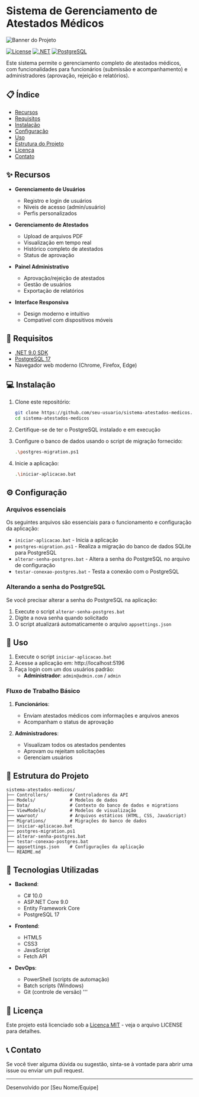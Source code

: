 # Sistema de Gerenciamento de Atestados Médicos

![Banner do Projeto](https://via.placeholder.com/800x200/0073e6/ffffff?text=Sistema+de+Atestados+M%C3%A9dicos)

[![License](https://img.shields.io/badge/License-MIT-blue.svg)](LICENSE)
[![.NET](https://img.shields.io/badge/.NET-9.0-5C2D91)](https://dotnet.microsoft.com/download/dotnet/9.0)
[![PostgreSQL](https://img.shields.io/badge/PostgreSQL-17-336791)](https://www.postgresql.org/download/)

Este sistema permite o gerenciamento completo de atestados médicos, com funcionalidades para funcionários (submissão e acompanhamento) e administradores (aprovação, rejeição e relatórios).

## 📋 Índice

- [Recursos](#-recursos)
- [Requisitos](#-requisitos)
- [Instalação](#-instalação)
- [Configuração](#-configuração)
- [Uso](#-uso)
- [Estrutura do Projeto](#-estrutura-do-projeto)
- [Licença](#-licença)
- [Contato](#-contato)

## ✨ Recursos

- **Gerenciamento de Usuários**
  - Registro e login de usuários
  - Níveis de acesso (admin/usuário)
  - Perfis personalizados

- **Gerenciamento de Atestados**
  - Upload de arquivos PDF
  - Visualização em tempo real
  - Histórico completo de atestados
  - Status de aprovação

- **Painel Administrativo**
  - Aprovação/rejeição de atestados
  - Gestão de usuários
  - Exportação de relatórios

- **Interface Responsiva**
  - Design moderno e intuitivo
  - Compatível com dispositivos móveis

## 🔧 Requisitos

- [.NET 9.0 SDK](https://dotnet.microsoft.com/download/dotnet/9.0)
- [PostgreSQL 17](https://www.postgresql.org/download/)
- Navegador web moderno (Chrome, Firefox, Edge)

## 💻 Instalação

1. Clone este repositório:
   ```bash
   git clone https://github.com/seu-usuario/sistema-atestados-medicos.git
   cd sistema-atestados-medicos
   ```

2. Certifique-se de ter o PostgreSQL instalado e em execução

3. Configure o banco de dados usando o script de migração fornecido:
   ```bash
   .\postgres-migration.ps1
   ```

4. Inicie a aplicação:
   ```bash
   .\iniciar-aplicacao.bat
   ```

## ⚙️ Configuração

### Arquivos essenciais

Os seguintes arquivos são essenciais para o funcionamento e configuração da aplicação:

- `iniciar-aplicacao.bat` - Inicia a aplicação
- `postgres-migration.ps1` - Realiza a migração do banco de dados SQLite para PostgreSQL
- `alterar-senha-postgres.bat` - Altera a senha do PostgreSQL no arquivo de configuração
- `testar-conexao-postgres.bat` - Testa a conexão com o PostgreSQL

### Alterando a senha do PostgreSQL

Se você precisar alterar a senha do PostgreSQL na aplicação:

1. Execute o script `alterar-senha-postgres.bat`
2. Digite a nova senha quando solicitado
3. O script atualizará automaticamente o arquivo `appsettings.json`

## 🚀 Uso

1. Execute o script `iniciar-aplicacao.bat`
2. Acesse a aplicação em: http://localhost:5196
3. Faça login com um dos usuários padrão:
   - **Administrador**: `admin@admin.com` / `admin`

### Fluxo de Trabalho Básico

1. **Funcionários**:
   - Enviam atestados médicos com informações e arquivos anexos
   - Acompanham o status de aprovação

2. **Administradores**:
   - Visualizam todos os atestados pendentes
   - Aprovam ou rejeitam solicitações
   - Gerenciam usuários

## 📁 Estrutura do Projeto

```
sistema-atestados-medicos/
├── Controllers/        # Controladores da API
├── Models/             # Modelos de dados
├── Data/               # Contexto do banco de dados e migrations
├── ViewModels/         # Modelos de visualização
├── wwwroot/            # Arquivos estáticos (HTML, CSS, JavaScript)
├── Migrations/         # Migrações do banco de dados
├── iniciar-aplicacao.bat
├── postgres-migration.ps1
├── alterar-senha-postgres.bat
├── testar-conexao-postgres.bat
├── appsettings.json    # Configurações da aplicação
└── README.md
```
## 🔨 Tecnologias Utilizadas

- **Backend**:
  - C# 10.0
  - ASP.NET Core 9.0
  - Entity Framework Core
  - PostgreSQL 17

- **Frontend**:
  - HTML5
  - CSS3
  - JavaScript
  - Fetch API

- **DevOps**:
  - PowerShell (scripts de automação)
  - Batch scripts (Windows)
  - Git (controle de versão)
'''
## 📜 Licença

Este projeto está licenciado sob a [Licença MIT](LICENSE) - veja o arquivo LICENSE para detalhes.

## 📞 Contato

Se você tiver alguma dúvida ou sugestão, sinta-se à vontade para abrir uma issue ou enviar um pull request.

---

Desenvolvido por [Seu Nome/Equipe] 
